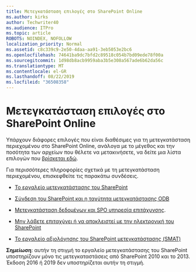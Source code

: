 ```yaml
---
title: Μετεγκατάσταση επιλογές στο SharePoint Online
ms.author: kirks
author: Techwriter40
ms.audience: ITPro
ms.topic: article
ROBOTS: NOINDEX, NOFOLLOW
localization_priority: Normal
ms.assetid: c8c339c9-2e50-4daa-aa91-3eb5053e2bc6
ms.openlocfilehash: 74641ba9dc7bfd2c89518c054b7bd09ede78f00a
ms.sourcegitcommit: 1d98db8acb9959aba3b5e308a567ade6b62da56c
ms.translationtype: MT
ms.contentlocale: el-GR
ms.lasthandoff: 08/22/2019
ms.locfileid: "36508358"
---
```

# <a name="migrate-options-to-sharepoint-online"></a>Μετεγκατάσταση επιλογές στο SharePoint Online

Υπάρχουν διάφορες επιλογές που είναι διαθέσιμες για τη μετεγκατάσταση περιεχομένου στο SharePoint Online, ανάλογα με το μέγεθος και την ποσότητα των αρχείων που θέλετε να μετακινήσετε, να δείτε μια λίστα επιλογών που [βρίσκεται εδώ](https://docs.microsoft.com/sharepointmigration/migrate-to-sharepoint-online).

Για περισσότερες πληροφορίες σχετικά με τη μετεγκατάσταση περιεχομένου, επισκεφθείτε τις παρακάτω συνδέσεις.

- [Το εργαλείο μετεγκατάστασης του SharePoint](https://docs.microsoft.com/sharepointmigration/introducing-the-sharepoint-migration-tool)

- [Σύνδεση του SharePoint και η ταχύτητα μετεγκατάστασης ODB](https://docs.microsoft.com/sharepointmigration/sharepoint-online-and-onedrive-migration-speed)

- [Μετεγκατάσταση δεδομένων και SPO υπηρεσία επιτάχυνσης](https://blogs.technet.microsoft.com/sposupport/2017/08/12/data-migration-and-spo-service-throttling/).


- [Μην λάβετε επιταχύνει ή να αποκλειστεί με την ηλεκτρονική του SharePoint](https://docs.microsoft.com/sharepoint/dev/general-development/how-to-avoid-getting-throttled-or-blocked-in-sharepoint-online)

- [Το εργαλείο αξιολόγησης του SharePoint μετεγκατάστασης (SMAT)](https://www.microsoft.com/download/details.aspx?id=53598&amp;751be11f-ede8-5a0c-058c-2ee190a24fa6=True)

**Σημείωση**: αυτήν τη στιγμή το εργαλείο μετεγκατάστασης του SharePoint υποστηρίζουν μόνο τις μετεγκαταστάσεις από SharePoint 2010 και το 2013. Έκδοση 2016 ή 2019 δεν υποστηρίζεται αυτήν τη στιγμή.
